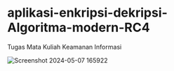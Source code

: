 # aplikasi-enkripsi-dekripsi-Algoritma-modern-RC4
Tugas Mata Kuliah Keamanan Informasi

![Screenshot 2024-05-07 165922](https://github.com/elendeee/aplikasi-enkripsi-dekripsi-Algoritma-modernRC4/assets/112352262/473140c3-b848-4a33-867e-a7ad57035aea)
